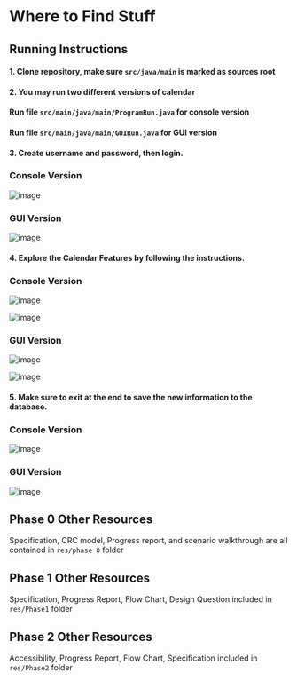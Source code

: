 # Where to Find Stuff
## Running Instructions
#### 1. Clone repository, make sure `src/java/main` is marked as sources root 
#### 2. You may run two different versions of calendar
#### Run file `src/main/java/main/ProgramRun.java` for console version 
#### Run file `src/main/java/main/GUIRun.java` for GUI version
#### 3. Create username and password, then login. 

### Console Version

![image](https://user-images.githubusercontent.com/90633132/141837792-9cf13333-0cbd-451d-9f7f-42d57c1f5ff5.png)

### GUI Version

![image](https://user-images.githubusercontent.com/90633132/144815876-9110ddad-890d-4737-8df0-707a59bccb63.png)


#### 4. Explore the Calendar Features by following the instructions.

### Console Version

![image](https://user-images.githubusercontent.com/90633132/141837869-6f03ad26-698a-4596-a20b-70bb54b4bfb1.png)

![image](https://user-images.githubusercontent.com/90633132/141838022-c14d2b31-b545-4fea-87d0-b314fc00fd70.png)

### GUI Version

![image](https://user-images.githubusercontent.com/90633132/145347805-947d9223-991a-4696-8aca-af28f8e3ab87.png)

![image](https://user-images.githubusercontent.com/90633132/145347861-5adc4a02-68f2-48c1-9536-dc68c81dad50.png)



#### 5. Make sure to exit at the end to save the new information to the database.

### Console Version

![image](https://user-images.githubusercontent.com/90633132/141838068-2592adb6-2f38-4b6d-9087-052c5c12ec7a.png)

### GUI Version

![image](https://user-images.githubusercontent.com/90633132/145347920-85f546dc-867b-4599-ac92-3017a82f8189.png)


## Phase 0 Other Resources
Specification, CRC model, Progress report, and scenario walkthrough are all contained in `res/phase 0` folder

## Phase 1 Other Resources
Specification, Progress Report, Flow Chart, Design Question included in `res/Phase1` folder

## Phase 2 Other Resources
Accessibility, Progress Report, Flow Chart, Specification included in `res/Phase2` folder 

